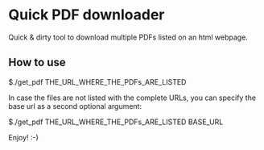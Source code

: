 # Quick PDF downloader #

Quick &amp; dirty tool to download multiple PDFs listed on an html webpage.

## How to use ##

$./get_pdf THE_URL_WHERE_THE_PDFs_ARE_LISTED 

In case the files are not listed with the complete URLs, you can specify the base url as a second optional argument:


$./get_pdf THE_URL_WHERE_THE_PDFs_ARE_LISTED BASE_URL

Enjoy! :-) 
